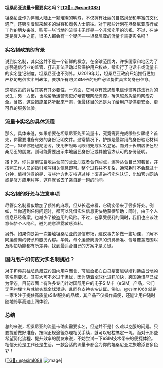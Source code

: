 **坦桑尼亚流量卡需要实名吗？[[TG💪+ @esim1088](https://t.me/s/esim1088)]**

坦桑尼亚作为非洲大陆上一颗璀璨的明珠，不仅拥有壮丽的自然风光和丰富的文化遗产，还吸引着越来越多的游客和商务人士前往。对于那些计划在坦桑尼亚旅行或工作的朋友来说，购买一张当地的流量卡无疑是一个非常实用的选择。不过，在决定是否入手之前，很多人都会有一个疑问——坦桑尼亚的流量卡需要实名吗？

### 实名制政策的背景

说到实名制，其实这并不是一个新鲜的概念。在全球范围内，许多国家和地区为了加强通信行业的监管、打击非法活动以及保护用户权益，都实行了电话卡或流量卡的实名登记制度。坦桑尼亚也不例外。从2019年起，坦桑尼亚政府开始推行更加严格的电信实名制政策，要求所有购买SIM卡的用户必须提供真实的身份信息。

这项政策的背后其实有其必要性。一方面，它可以有效遏制电信诈骗等违法行为的发生；另一方面，也能帮助运营商更好地管理网络资源，确保服务质量和网络安全。当然，这些措施虽然听起来严肃，但最终目的还是为了给用户提供更安全、更可靠的服务体验。

### 流量卡实名的具体流程

那么，具体来说，如果想要在坦桑尼亚购买流量卡，究竟需要完成哪些步骤呢？首先，你需要准备有效的身份证明文件。通常情况下，护照是最常用的身份验证材料之一。如果你是短期游客，使用护照即可顺利完成实名登记。而对于长期居住在坦桑尼亚的朋友，则可能需要出示本地居民身份证或其他官方认可的身份证明。

接下来，你只需前往当地运营商的营业厅或者合作网点，选择适合自己的套餐，并按照工作人员的指引填写相关信息即可。整个过程并不复杂，通常耗时不会超过十分钟。值得注意的是，有些地方也支持通过线上渠道进行实名认证，比如官方网站或是官方应用程序，这样就省去了亲自跑一趟的时间。

### 实名制的好处与注意事项

尽管实名制看似增加了额外的麻烦，但从长远来看，它确实带来了很多好处。例如，当你遇到任何问题时，都可以凭借实名信息更快地获得帮助；同时，由于个人信息已经备案，也减少了被盗用的风险。不过，在享受便利的同时，我们也应该注意保护个人隐私，避免随意泄露敏感资料。

另外，如果你是第一次接触坦桑尼亚的通信市场，建议事先多做一些功课，了解不同运营商的特点和服务内容。毕竟，每个运营商提供的资费标准、信号覆盖范围以及附加功能都有所差异，找到最适合自己的方案才是关键。

### 国内用户如何应对实名制挑战？

对于即将前往坦桑尼亚的国内用户而言，可能会担心自己是否能够顺利适应当地的实名制要求。其实大可不必过于担忧，因为随着全球化进程加快，跨国通讯早已成为常态。目前市面上有许多专门针对国际用户的电子SIM卡（eSIM）产品，它们无需物理卡片就能实现全球漫游，且同样支持实名认证。例如，@esim1088 就是一家专注于提供高质量eSIM服务的品牌，其产品不仅操作简便，还能让用户随时随地畅享高速上网体验。

### 总结

总的来说，坦桑尼亚的流量卡确实需要实名，但这并不是什么难以克服的问题。只要提前做好准备，按照正规途径办理相关手续，就可以轻松搞定一切。而对于那些希望简化流程、提升效率的朋友来说，不妨尝试一下eSIM技术带来的便捷体验。相信无论是工作还是生活，一款合适的流量卡都会为你的坦桑尼亚之旅增添更多色彩！

[[TG💪+ @esim1088](https://t.me/s/esim1088) ![Image](https://i.postimg.cc/4NQfJmqS/Snipaste-2025-05-13-00-14-12.png)]